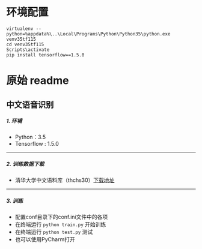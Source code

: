 # 环境配置

```
virtualenv --python=%appdata%\..\Local\Programs\Python\Python35\python.exe venv35tf115
cd venv35tf115
Scripts\activate
pip install tensorflow==1.5.0
```



# 原始 readme

## 中文语音识别

##### 1. 环境
- Python：3.5
- Tensorflow : 1.5.0

------

##### 2. 训练数据下载
- 清华大学中文语料库（thchs30）[下载地址](http://www.openslr.org/18/)

------

##### 3. 训练
- 配置conf目录下的conf.ini文件中的各项
- 在终端运行 ```python train.py``` 开始训练
- 在终端运行 ```python test.py``` 测试
- 也可以使用PyCharm打开

